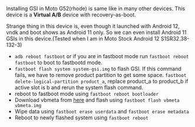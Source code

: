 Installing GSI in Moto G52(rhode) is same like in many other devices. This device is a **Virtual A/B** device with recovery-as-boot.

Strange thing in this device is, even though it launched with Android 12, vndk and boot shows as Android 11 only. So we can even install Android 11 GSIs in this device.(Tested when I am in Moto Stock Android 12 S1SR32.38-132-3)

- `adb reboot fastboot` or if you are in fastboot mode run `fastboot reboot fastboot` to boot to fastbootd mode.
- `fastboot flash system system-gsi.img` to flash GSI. If this command fails, we have to remove product partition to get some space. `fastboot delete-logical-partition product_a`, replace product_a to product_b if active slot is b and rerun the system flash command.
- reboot to fastboot mode using `fastboot reboot bootloader`
- Download vbmeta from [here](https://dl.google.com/developers/android/qt/images/gsi/vbmeta.img) and flash using `fastboot flash vbmeta vbmeta.img`
- Wipe data using `fastboot erase userdata` and `fastboot erase metadata`
- Reboot to newly flashed system using `fastboot reboot`